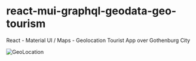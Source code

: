 # react-mui-graphql-geodata-geo-tourism
React - Material UI / Maps - Geolocation Tourist App over Gothenburg City

![GeoLocation](https://stephaniie2.github.io/portfolio/images/work-1.png)
